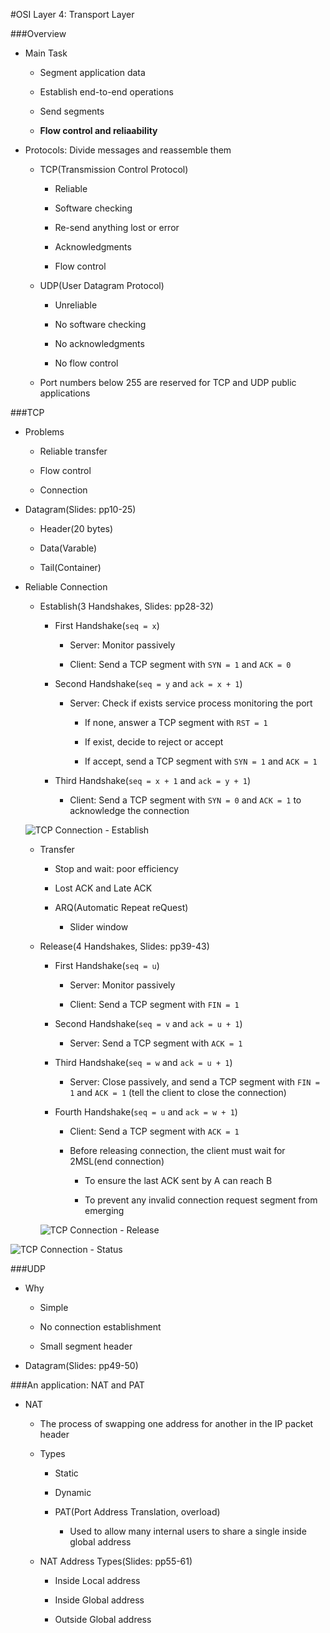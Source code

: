 #OSI Layer 4: Transport Layer

###Overview

+ Main Task

	- Segment application data
	
	- Establish end-to-end operations
	
	- Send segments
	
	- **Flow control and reliaability**
	
+ Protocols: Divide messages and reassemble them

	- TCP(Transmission Control Protocol)
	
		+ Reliable
		
		+ Software checking
		
		+ Re-send anything lost or error
		
		+ Acknowledgments
		
		+ Flow control
	
	- UDP(User Datagram Protocol)

		+ Unreliable
		
		+ No software checking
		
		+ No acknowledgments
		
		+ No flow control

	- Port numbers below 255 are reserved for TCP and UDP public applications
	
###TCP

+ Problems

	- Reliable transfer
	
	- Flow control
	
	- Connection
	
+ Datagram(Slides: pp10-25)

	- Header(20 bytes)
	
	- Data(Varable)
	
	- Tail(Container)
	
+ Reliable Connection

	- Establish(3 Handshakes, Slides: pp28-32)
	
		+ First Handshake(`seq = x`)
		
			- Server: Monitor passively
			
			- Client: Send a TCP segment with `SYN = 1` and `ACK = 0`
			
		+ Second Handshake(`seq = y` and `ack = x + 1`)
		
			- Server: Check if exists service process monitoring the port
				+ If none, answer a TCP segment with `RST = 1`
				
				+ If exist, decide to reject or accept
				
				+ If accept, send a TCP segment with `SYN = 1` and `ACK = 1`
				
		+ Third Handshake(`seq = x + 1` and `ack = y + 1`)
		
			- Client: Send a TCP segment with `SYN = 0` and `ACK = 1` to acknowledge the connection
			
	![TCP Connection - Establish]()	
	
	- Transfer
	
		+ Stop and wait: poor efficiency
		
		+ Lost ACK and Late ACK
		
		+ ARQ(Automatic Repeat reQuest)
		
			- Slider window
			
	- Release(4 Handshakes, Slides: pp39-43)

		+ First Handshake(`seq = u`)
					
			- Server: Monitor passively
		
			- Client: Send a TCP segment with `FIN = 1`
			
		+ Second Handshake(`seq = v` and `ack = u + 1`)
		
			- Server: Send a TCP segment with `ACK = 1`
			
		+ Third Handshake(`seq = w` and `ack = u + 1`)
		
			- Server: Close passively, and send a TCP segment with `FIN = 1` and `ACK = 1` (tell the client to close the connection)
			
		+ Fourth Handshake(`seq = u` and `ack = w + 1`)
		
			- Client: Send a TCP segment with `ACK = 1`			
			- Before releasing connection, the client must wait for 2MSL(end connection)
			
				+ To ensure the last ACK sent by A can reach B

				+ To prevent any invalid connection request segment from emerging
			
		![TCP Connection - Release]()	
		
![TCP Connection - Status]()

###UDP

+ Why

	- Simple
	
	- No connection establishment
	
	- Small segment header
	
+ Datagram(Slides: pp49-50)

###An application: NAT and PAT

+ NAT

	- The process of swapping one address for another in the IP packet header

	- Types
	
		+ Static
		
		+ Dynamic
		
		+ PAT(Port Address Translation, overload)
		
			- Used to allow many internal users to share a single inside global address
			
	- NAT Address Types(Slides: pp55-61)
		
		+ Inside Local address
		
		+ Inside Global address
		
		+ Outside Global address
		